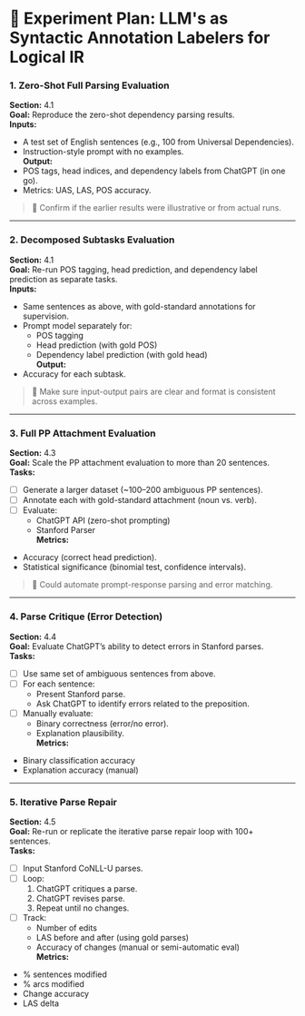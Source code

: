 
# 🧪 Experiment Plan: LLM's as Syntactic Annotation Labelers for Logical IR


### 1. **Zero-Shot Full Parsing Evaluation**
**Section:** 4.1  
**Goal:** Reproduce the zero-shot dependency parsing results.  
**Inputs:**
- A test set of English sentences (e.g., 100 from Universal Dependencies).
- Instruction-style prompt with no examples.  
**Output:**
- POS tags, head indices, and dependency labels from ChatGPT (in one go).
- Metrics: UAS, LAS, POS accuracy.

> 📝 Confirm if the earlier results were illustrative or from actual runs.

---

### 2. **Decomposed Subtasks Evaluation**
**Section:** 4.1  
**Goal:** Re-run POS tagging, head prediction, and dependency label prediction as separate tasks.  
**Inputs:**
- Same sentences as above, with gold-standard annotations for supervision.
- Prompt model separately for:
  - POS tagging
  - Head prediction (with gold POS)
  - Dependency label prediction (with gold head)  
**Output:**
- Accuracy for each subtask.
  
> 📝 Make sure input-output pairs are clear and format is consistent across examples.

---

### 3. **Full PP Attachment Evaluation**
**Section:** 4.3  
**Goal:** Scale the PP attachment evaluation to more than 20 sentences.  
**Tasks:**
- [ ] Generate a larger dataset (~100–200 ambiguous PP sentences).
- [ ] Annotate each with gold-standard attachment (noun vs. verb).
- [ ] Evaluate:
  - ChatGPT API (zero-shot prompting)
  - Stanford Parser  
**Metrics:**
- Accuracy (correct head prediction).
- Statistical significance (binomial test, confidence intervals).

> 📝 Could automate prompt-response parsing and error matching.

---

### 4. **Parse Critique (Error Detection)**
**Section:** 4.4  
**Goal:** Evaluate ChatGPT’s ability to detect errors in Stanford parses.  
**Tasks:**
- [ ] Use same set of ambiguous sentences from above.
- [ ] For each sentence:
  - Present Stanford parse.
  - Ask ChatGPT to identify errors related to the preposition.
- [ ] Manually evaluate:
  - Binary correctness (error/no error).
  - Explanation plausibility.  
**Metrics:**
- Binary classification accuracy
- Explanation accuracy (manual)

---

### 5. **Iterative Parse Repair**
**Section:** 4.5  
**Goal:** Re-run or replicate the iterative parse repair loop with 100+ sentences.  
**Tasks:**
- [ ] Input Stanford CoNLL-U parses.
- [ ] Loop:
  1. ChatGPT critiques a parse.
  2. ChatGPT revises parse.
  3. Repeat until no changes.
- [ ] Track:
  - Number of edits
  - LAS before and after (using gold parses)
  - Accuracy of changes (manual or semi-automatic eval)  
**Metrics:**
- % sentences modified
- % arcs modified
- Change accuracy
- LAS delta


